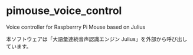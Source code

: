 # pimouse_voice_control
Voice controller for Raspberrry Pi Mouse based on Julius

本ソフトウェアは「大語彙連続音声認識エンジン Julius」を外部から呼び出しています。
